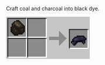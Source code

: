 Craft coal and charcoal into black dye.

![Charcoal black](https://github.com/Chailotl/chocolate-tweaks/blob/master/Charcoal%20Black/Charcoal%20black.png)
